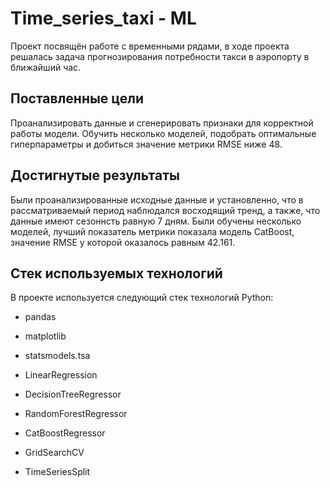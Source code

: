 # Time_series_taxi - ML

Проект посвящён работе с временными рядами, в ходе проекта решалась задача прогнозирования потребности такси в аэропорту в ближайший час.

## Поставленные цели

Проанализировать данные и сгенерировать признаки для корректной работы модели. Обучить несколько моделей, подобрать оптимальные гиперпараметры и добиться значение метрики RMSE ниже 48.

## Достигнутые результаты

Были проанализированные исходные данные и установленно, что в рассматриваемый период наблюдался восходящий тренд, а также, что данные имеют сезоннсть равную 7 дням. Были обучены несколько моделей, лучший показатель метрики показала модель CatBoost, значение RMSE у которой оказалось равным 42.161.

## Стек используемых технологий

В проекте используется следующий стек технологий Python:

* pandas
* matplotlib
* statsmodels.tsa

* LinearRegression
* DecisionTreeRegressor
* RandomForestRegressor
* CatBoostRegressor

* GridSearchCV
* TimeSeriesSplit